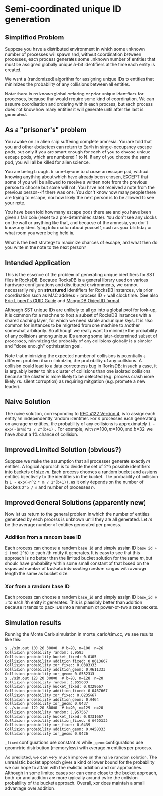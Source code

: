 # Semi-coordinated unique ID generation

## Simplified Problem

Suppose you have a distributed environment in which some unknown
number of processes will spawn and, without coordination between
processes, each process generates some unknown number of entities that
must be assigned globally unique *b*-bit identifiers at the time each
entity is created.

We want a (randomized) algorithm for assigning unique IDs to entities
that minimizes the probability of any collisions between all entities.

Note: there is no known global ordering or prior unique identifiers
for processes, because that would require some kind of coordination.
We can assume coordination and ordering within each process, but each
process does not know how many entities it will generate until after
the last is generated.

## As a "prisoner's" problem
You awake on an alien ship suffering complete amnesia. You are told that
you and other abductees can return to Earth in single-occupancy escape
pods, but only if you are smart enough for each of you to choose unique
escape pods, which are numbered 1 to N. If any of you choose the same pod,
you will all be killed for alien science.

You are being brought in one-by-one to choose an escape pod, without
knowing anything about which have already been chosen, EXCEPT that
some of you will be allowed to receive a written note from the previous
person to choose but some will not. You have not received a note from
the previous person--if there was one. You don't know how
many people there are trying to escape, nor how likely the next person is
to be allowed to see your note.

You have been told how many escape pods there are and you have been
given a fair coin (reset to a pre-determined state). You don't see any
clocks on the wall or anything like that, and because of the amnesia, you
don't know any identifying information about yourself, such as your
birthday or what room you were being held in.

What is the best strategy to maximize chances of escape, and what then do
you write in the note to the next person?

## Intended Application
This is the essence of the problem of generating unique identifiers
for SST files in
[RocksDB](https://github.com/facebook/rocksdb). Because RocksDB is a
general library used on various hardware configurations and
distributed environments, we cannot necessarily rely on **structured**
identifiers for RocksDB instances, via prior coordination such as MAC
address + process ID + wall clock time. (See also [Eric Lippert's GUID
Guide](https://ericlippert.com/2012/04/24/guid-guide-part-one/) and
[MongoDB ObjectID format](https://github.com/mongodb/specifications/blob/master/source/objectid.rst).

Although SST unique IDs are unlikely to all go into a global pool for
look-up, it is common for a machine to host a subset of RocksDB
instances with a shared caching layer, for which we need stable and
unique keys. It is also common for instances to be migrated from one
machine to another somewhat arbitrarily. So although we really want to
minimize the probability of any collisions among unique IDs among some
later-determined subset of processes, minimizing the probabily of any
collisions globally is a simpler and "close enough" optimization goal.

Note that minimizing the expected number of collisions is potentially
a different problem than minimizing the probability of any
collisions. A collision could lead to a data correctness bug in
RocksDB; in such a case, it is arguably better to hit a cluster of
collisions than one isolated collisions because the cluster is more
likely to be detected (e.g. process crash more likely vs. silent
corruption) as requiring mitigation (e.g. promote a new leader).

## Naive Solution

The naive solution, corresponding to [RFC 4122 Version
4](https://en.wikipedia.org/wiki/Universally_unique_identifier#Version_4_(random)),
is to assign each entity an independently random identifier. For *n*
processes each generating on average *m* entities, the probability of
any collisions is approximately `1 - exp(-(n*m)^2 / 2^(b+1))`. For
example, with *n*=100, *m*=100, and *b*=32, we have about a 1% chance
of collision.

## Improved Limited Solution (obvious?)
Suppose we make the assumption that all processes generate exactly *m*
entities. A logical approach is to divide the set of 2^*b* possible
identifiers into buckets of size *m*. Each process chooses a random
bucket and assigns entities bijectively to the identifiers in the
bucket. The probability of collision is `1 - exp(-n^2 * m / 2^(b+1))`,
as it only depends on the number of buckets `2^b / m` and number of
processes *n*.

## Improved General Solutions (apparently new)
Now let us return to the general problem in which the number of
entities generated by each process is unknown until they are all
generated. Let *m* be the average number of entities generated per
process.

### Addition from a random base ID
Each process can choose a random `base_id` and simply assign ID
`base_id + i (mod 2^b)` to each *i*th entity it generates. It is easy
to see that this approach is no better than the limited bucket
solution for the same *m*, but should have probability within some
small constant of that based on the expected number of buckets
intersecting random ranges with average length the same as bucket
size.

### Xor from a random base ID
Each process can choose a random `base_id` and simply assign ID
`base_id ⊕ i` to each *i*th entity it generates. This is
plausibly better than addition because it tends to pack IDs into a
minimum of power-of-two sized buckets.

## Simulation results

Running the Monte Carlo simulation in monte_carlo/sim.cc, we see
results like this:

```
$ ./sim.out 100 26 30000  # b=20, m=100, n=26
Collision probability random: 0.9593
Collision probability bucket_fixed: 0.0305
Collision probability addition_fixed: 0.0613667
Collision probability xor_fixed: 0.0383333
Collision probability addition_geom: 0.0611333
Collision probability xor_geom: 0.0552333
$ ./sim.out 128 20 30000  # b=20, m=128, n=20
Collision probability random: 0.955633
Collision probability bucket_fixed: 0.0229667
Collision probability addition_fixed: 0.0467667
Collision probability xor_fixed: 0.0235667
Collision probability addition_geom: 0.0464
Collision probability xor_geom: 0.0437
$ ./sim.out 129 20 30000  # b=20, m=129, n=20
Collision probability random: 0.957567
Collision probability bucket_fixed: 0.0231667
Collision probability addition_fixed: 0.0455333
Collision probability xor_fixed: 0.0439
Collision probability addition_geom: 0.0458333
Collision probability xor_geom: 0.0426
```

`_fixed` configurations use constant *m* while `_geom` configurations use
geometric distribution (memoryless) with average *m* entities per process.

As predicted, we can very much improve on the naive random solution. The
unrealistic bucket approach gives a kind of lower bound for the
probability we can hope to attain with the realistic addition and xor
approaches. Although in some limited cases xor can come close to the
bucket approach, both xor and addition are more typically around twice the
collision probability of the bucket approach. Overall, xor does maintain a
small advantage over addition.
